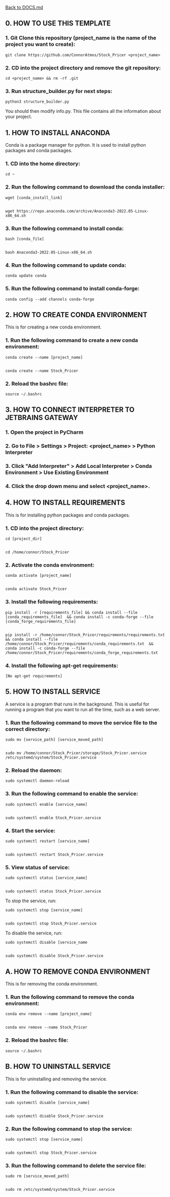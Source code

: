 [Back to DOCS.md](DOCS.md)



## 0. HOW TO USE THIS TEMPLATE ##


### 1. Git Clone this repository (project_name is the name of the project you want to create): ###

    git clone https://github.com/ConnorAtmos/Stock_Pricer <project_name>


### 2. CD into the project directory and remove the git repository: ###

    cd <project_name> && rm -rf .git


### 3. Run structure_builder.py for next steps: ###

    python3 structure_builder.py


You should then modify info.py. This file contains all the information about your project.




## 1. HOW TO INSTALL ANACONDA ##


Conda is a package manager for python. It is used to install python packages and conda packages.


### 1. CD into the home directory: ###

    cd ~


### 2. Run the following command to download the conda installer: ###


    wget [conda_install_link]


    wget https://repo.anaconda.com/archive/Anaconda3-2022.05-Linux-x86_64.sh


### 3. Run the following command to install conda: ###


    bash [conda_file]


    bash Anaconda3-2022.05-Linux-x86_64.sh


### 4. Run the following command to update conda: ###

    conda update conda


### 5. Run the following command to install conda-forge: ###

    conda config --add channels conda-forge






## 2. HOW TO CREATE CONDA ENVIRONMENT ##


This is for creating a new conda environment.


### 1. Run the following command to create a new conda environment: ###

    conda create --name [project_name]


    conda create --name Stock_Pricer


### 2. Reload the bashrc file: ###

    source ~/.bashrc






## 3. HOW TO CONNECT INTERPRETER TO JETBRAINS GATEWAY ##


### 1. Open the project in PyCharm ###


### 2. Go to File > Settings > Project: <project_name> > Python Interpreter ###


### 3. Click "Add Interpreter" > Add Local Interpreter > Conda Environment > Use Existing Environment ###


### 4. Click the drop down menu and select <project_name>. ###





## 4. HOW TO INSTALL REQUIREMENTS ##


This is for installing python packages and conda packages.


### 1. CD into the project directory: ###

    cd [project_dir]


    cd /home/connor/Stock_Pricer


### 2. Activate the conda environment: ###

    conda activate [project_name]


    conda activate Stock_Pricer


### 3. Install the following requirements: ###


    pip install -r [requirements_file] && conda install --file [conda_requirements_file]  && conda install -c conda-forge --file [conda_forge_requirements_file]


    pip install -r /home/connor/Stock_Pricer/requirements/requirements.txt && conda install --file /home/connor/Stock_Pricer/requirements/conda_requirements.txt  && conda install -c conda-forge --file /home/connor/Stock_Pricer/requirements/conda_forge_requirements.txt


### 4. Install the following apt-get requirements: ###

    [No apt-get requirements]






## 5. HOW TO INSTALL SERVICE ##


A service is a program that runs in the background. This is useful for running a program that you want to run all the time, such as a web server.


### 1. Run the following command to move the service file to the correct directory: ###

    sudo mv [service_path] [service_moved_path]


    sudo mv /home/connor/Stock_Pricer/storage/Stock_Pricer.service /etc/systemd/system/Stock_Pricer.service


### 2. Reload the daemon: ###

    sudo systemctl daemon-reload


### 3. Run the following command to enable the service: ###

    sudo systemctl enable [service_name]


    sudo systemctl enable Stock_Pricer.service


### 4. Start the service: ###

    sudo systemctl restart [service_name]


    sudo systemctl restart Stock_Pricer.service


### 5. View status of service: ###

    sudo systemctl status [service_name]


    sudo systemctl status Stock_Pricer.service


To stop the service, run:

    sudo systemctl stop [service_name]


    sudo systemctl stop Stock_Pricer.service


To disable the service, run:

    sudo systemctl disable [service_name


    sudo systemctl disable Stock_Pricer.service





## A. HOW TO REMOVE CONDA ENVIRONMENT ##


This is for removing the conda environment.


### 1. Run the following command to remove the conda environment: ###

    conda env remove --name [project_name]


    conda env remove --name Stock_Pricer


### 2. Reload the bashrc file: ###

    source ~/.bashrc





## B. HOW TO UNINSTALL SERVICE ##


This is for uninstalling and removing the service.


### 1. Run the following command to disable the service: ###

    sudo systemctl disable [service_name]


    sudo systemctl disable Stock_Pricer.service


### 2. Run the following command to stop the service: ###

    sudo systemctl stop [service_name]


    sudo systemctl stop Stock_Pricer.service


### 3. Run the following command to delete the service file: ###

    sudo rm [service_moved_path]


    sudo rm /etc/systemd/system/Stock_Pricer.service




